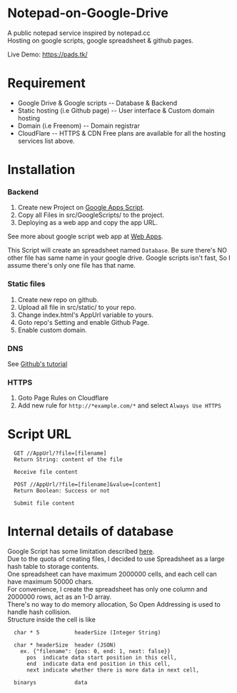 # Notepad-on-Google-Drive
A public notepad service inspired by notepad.cc  
Hosting on google scripts, google spreadsheet &amp; github pages.

Live Demo: https://pads.tk/

# Requirement
  * Google Drive & Google scripts -- Database & Backend
  * Static hosting (i.e Github page) -- User interface & Custom domain hosting
  * Domain (i.e Freenom) -- Domain registrar
  * CloudFlare -- HTTPS & CDN
Free plans are available for all the hosting services list above.

# Installation
### Backend
  1. Create new Project on [Google Apps Script](script.google.com).
  2. Copy all Files in src/GoogleScripts/ to the project.
  3. Deploying as a web app and copy the app URL.
  
See more about google script web app at [Web Apps](https://developers.google.com/apps-script/guides/web).  

This Script will create an spreadsheet named `Database`. Be sure there's NO other file has same name in your google drive. Google scripts isn't fast, So I assume there's only one file has that name.

### Static files
  1. Create new repo on github.
  2. Upload all file in src/static/ to your repo.
  3. Change index.html's AppUrl variable to yours.
  4. Goto repo's Setting and enable Github Page. 
  5. Enable custom domain.
  
### DNS
  See [Github's tutorial](https://help.github.com/articles/quick-start-setting-up-a-custom-domain/)
  
### HTTPS
  1. Goto Page Rules on Cloudflare
  2. Add new rule for `http://*example.com/*` and select `Always Use HTTPS`
  
# Script URL
```
  GET //AppUrl/?file=[filename]
  Return String: content of the file
  
  Receive file content
```
```
  POST //AppUrl/?file=[filename]&value=[content]
  Return Boolean: Success or not
  
  Submit file content
```

# Internal details of database
  Google Script has some limitation described [here](https://script.google.com/dashboard).  
  Due to the quota of creating files, I decided to use Spreadsheet as a large hash table to storage contents.  
  One spreadsheet can have maximum 2000000 cells, and each cell can have maximum 50000 chars.  
  For convenience, I create the spreadsheet has only one column and 2000000 rows, act as an 1-D array.  
  There's no way to do memory allocation, So Open Addressing is used to handle hash collision.  
  Structure inside the cell is like
  ```
    char * 5           headerSize (Integer String)
    
    char * headerSize  header (JSON)
      ex. {"filename": {pos: 0, end: 1, next: false}}
        pos  indicate data start position in this cell,
        end  indicate data end position in this cell,
        next indicate whether there is more data in next cell,
        
    binarys            data
  ```
